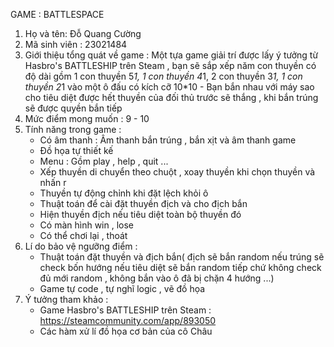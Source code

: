 GAME : BATTLESPACE
  1. Họ và tên: Đỗ Quang Cường
  2. Mã sinh viên : 23021484
  3. Giới thiệu tổng quát về game : Một tựa game giải trí được lấy ý tưởng từ Hasbro's BATTLESHIP trên Steam , bạn sẽ sắp xếp năm con thuyền có độ dài gồm 1 con thuyền 5*1, 1 con thuyền 4*1, 2 con thuyền 3*1, 1 con thuyền 2*1 vào một ô đấu có kích cỡ 10*10 - Bạn bắn nhau với máy sao cho tiêu diệt được hết thuyền của đối thủ trước sẽ thắng , khi bắn trúng sẽ được quyền bắn tiếp
  4. Mức điểm mong muốn : 9 - 10
  5. Tính năng trong game :
     - Có âm thanh : Âm thanh bắn trúng , bắn xịt và âm thanh game
     - Đồ họa tự thiết kế
     - Menu : Gồm play , help , quit ...
     - Xếp thuyền di chuyển theo chuột , xoay thuyền khi chọn thuyền và nhấn r
     - Thuyền tự động chỉnh khi đặt lệch khỏi ô
     - Thuật toán để cài đặt thuyền địch và cho địch bắn
     - Hiện thuyền địch nếu tiêu diệt toàn bộ thuyền đó
     - Có màn hình win , lose
     - Có thể chơi lại , thoát
6. Lí do bảo vệ ngưỡng điểm :
    - Thuật toán đặt thuyền và địch bắn( địch sẽ bắn random nếu trúng sẽ check bốn hướng nếu tiêu diệt sẽ bắn random tiếp chứ không check đủ mới random , không bắn vào ô đã bị chặn 4 hướng ...)
    - Game tự code , tự nghĩ logic , vẽ đồ họa
7. Ý tưởng tham khảo :
    - Game Hasbro's BATTLESHIP trên Steam : https://steamcommunity.com/app/893050
    - Các hàm xử lí đồ họa cơ bản của cô Châu
